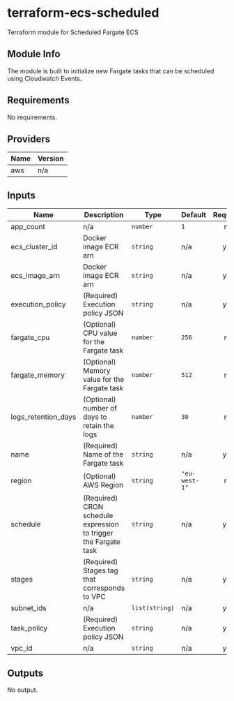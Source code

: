 # terraform-ecs-scheduled
Terraform module for Scheduled Fargate ECS

## Module Info
The module is built to initialize new Fargate tasks that can be scheduled using Cloudwatch Events.

<!-- BEGINNING OF PRE-COMMIT-TERRAFORM DOCS HOOK -->
## Requirements

No requirements.

## Providers

| Name | Version |
|------|---------|
| aws | n/a |

## Inputs

| Name | Description | Type | Default | Required |
|------|-------------|------|---------|:--------:|
| app\_count | n/a | `number` | `1` | no |
| ecs\_cluster\_id | Docker image ECR arn | `string` | n/a | yes |
| ecs\_image\_arn | Docker image ECR arn | `string` | n/a | yes |
| execution\_policy | (Required) Execution policy JSON | `string` | n/a | yes |
| fargate\_cpu | (Optional) CPU value for the Fargate task | `number` | `256` | no |
| fargate\_memory | (Optional) Memory value for the Fargate task | `number` | `512` | no |
| logs\_retention\_days | (Optional) number of days to retain the logs | `number` | `30` | no |
| name | (Required) Name of the Fargate task | `string` | n/a | yes |
| region | (Optional) AWS Region | `string` | `"eu-west-1"` | no |
| schedule | (Required) CRON schedule expression to trigger the Fargate task | `string` | n/a | yes |
| stages | (Required) Stages tag that corresponds to VPC | `string` | n/a | yes |
| subnet\_ids | n/a | `list(string)` | n/a | yes |
| task\_policy | (Required) Execution policy JSON | `string` | n/a | yes |
| vpc\_id | n/a | `string` | n/a | yes |

## Outputs

No output.

<!-- END OF PRE-COMMIT-TERRAFORM DOCS HOOK -->
